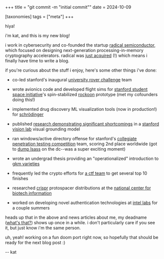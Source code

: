 +++
title = "git commit -m \"initial commit\""
date = 2024-10-09

[taxonomies]
tags = ["meta"]
+++

hiya!

i'm kat, and this is my new blog! 

i work in cybersecurity and co-founded the startup [radical semiconductor](https://www.crunchbase.com/organization/radical-semiconductor), which focused on designing next-generation processing-in-memory cryptography accelerators. radical was [just acquired](https://thequantuminsider.com/2024/09/25/btq-technologies-completes-acquisition-of-radical-semiconductors-processing-in-memory-technology-portfolio/) (!) which means i finally have time to write a blog.

if you're curious about the stuff i enjoy, here's some other things i've done:

- co-led stanford's inaugural [university rover challenge](https://urc.marssociety.org/) team

- wrote avionics code and developed flight sims for [stanford student space initiative](https://www.stanfordssi.org/)'s spin-stabilized [rockoon](https://en.wikipedia.org/wiki/Rockoon) prototype (met my cofounders doing this!)

- implemented drug discovery ML visualization tools (now in production!) for [schrödinger](https://www.schrodinger.com/)

- published [research demonstrating significant shortcomings](https://arxiv.org/abs/1904.02225) in a [stanford vision lab](https://svl.stanford.edu/) visual grounding model

- ran windows/active directory offense for stanford's [collegiate penetration testing competition](https://cp.tc/) team, scoring 2nd place worldwide (got to [dump lsass](https://www.microsoft.com/en-us/security/blog/2022/10/05/detecting-and-preventing-lsass-credential-dumping-attacks/) on the dc--was a super exciting moment)

- wrote an undergrad thesis providing an "operationalized" introduction to [gkm varieties](https://en.wikipedia.org/wiki/GKM_variety)

- frequently led the crypto efforts for [a ctf team](https://ctftime.org/team/128953/) to get several top 10 finishes

- researched [crispr](https://en.wikipedia.org/wiki/CRISPR) protospacer distributions at the [national center for biotech information](https://www.ncbi.nlm.nih.gov/) 

- worked on developing novel authentication technologies at [intel labs](https://www.intel.com/content/www/us/en/research/overview.html) for a couple summers

heads up that in the above and news articles about me, my deadname ([what's that?](https://en.wikipedia.org/wiki/Deadnaming)) shows up once in a while. i don't particularly care if you see it, but just know i'm the same person.

uh, yeah! working on a fun doom port right now, so hopefully that should be ready for the next blog post :)

-- kat



